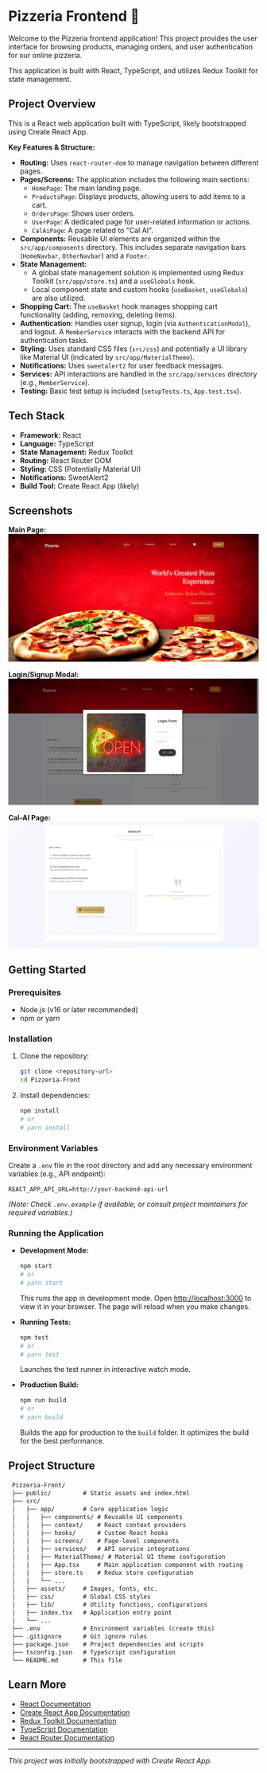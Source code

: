 # Pizzeria Frontend 🍕

Welcome to the Pizzeria frontend application! This project provides the user interface for browsing products, managing orders, and user authentication for our online pizzeria.

This application is built with React, TypeScript, and utilizes Redux Toolkit for state management.

## Project Overview

This is a React web application built with TypeScript, likely bootstrapped using Create React App.

**Key Features & Structure:**

*   **Routing:** Uses `react-router-dom` to manage navigation between different pages.
*   **Pages/Screens:** The application includes the following main sections:
    *   `HomePage`: The main landing page.
    *   `ProductsPage`: Displays products, allowing users to add items to a cart.
    *   `OrdersPage`: Shows user orders.
    *   `UserPage`: A dedicated page for user-related information or actions.
    *   `CalAiPage`: A page related to "Cal AI".
*   **Components:** Reusable UI elements are organized within the `src/app/components` directory. This includes separate navigation bars (`HomeNavbar`, `OtherNavbar`) and a `Footer`.
*   **State Management:**
    *   A global state management solution is implemented using Redux Toolkit (`src/app/store.ts`) and a `useGlobals` hook.
    *   Local component state and custom hooks (`useBasket`, `useGlobals`) are also utilized.
*   **Shopping Cart:** The `useBasket` hook manages shopping cart functionality (adding, removing, deleting items).
*   **Authentication:** Handles user signup, login (via `AuthenticationModal`), and logout. A `MemberService` interacts with the backend API for authentication tasks.
*   **Styling:** Uses standard CSS files (`src/css`) and potentially a UI library like Material UI (indicated by `src/app/MaterialTheme`).
*   **Notifications:** Uses `sweetalert2` for user feedback messages.
*   **Services:** API interactions are handled in the `src/app/services` directory (e.g., `MemberService`).
*   **Testing:** Basic test setup is included (`setupTests.ts`, `App.test.tsx`).

## Tech Stack

*   **Framework:** React
*   **Language:** TypeScript
*   **State Management:** Redux Toolkit
*   **Routing:** React Router DOM
*   **Styling:** CSS (Potentially Material UI)
*   **Notifications:** SweetAlert2
*   **Build Tool:** Create React App (likely)

## Screenshots

**Main Page:**
![Pizzeria Main Page](screenshots/main.jpeg)

**Login/Signup Modal:**
![Pizzeria Login Modal](screenshots/login.jpeg)

**Cal-AI Page:**
![Pizzeria Cal-AI Page](screenshots/cali-ai.jpeg)

## Getting Started

### Prerequisites

*   Node.js (v16 or later recommended)
*   npm or yarn

### Installation

1.  Clone the repository:
    ```bash
    git clone <repository-url>
    cd Pizzeria-Front
    ```
2.  Install dependencies:
    ```bash
    npm install
    # or
    # yarn install
    ```

### Environment Variables

Create a `.env` file in the root directory and add any necessary environment variables (e.g., API endpoint):

```
REACT_APP_API_URL=http://your-backend-api-url
```

*(Note: Check `.env.example` if available, or consult project maintainers for required variables.)*

### Running the Application

*   **Development Mode:**
    ```bash
    npm start
    # or
    # yarn start
    ```
    This runs the app in development mode.
    Open [http://localhost:3000](http://localhost:3000) to view it in your browser.
The page will reload when you make changes.

*   **Running Tests:**
    ```bash
    npm test
    # or
    # yarn test
    ```
    Launches the test runner in interactive watch mode.

*   **Production Build:**
    ```bash
    npm run build
    # or
    # yarn build
    ```
    Builds the app for production to the `build` folder.
    It optimizes the build for the best performance.

## Project Structure

```
 Pizzeria-Front/
 ├── public/         # Static assets and index.html
 ├── src/
 │   ├── app/        # Core application logic
 │   │   ├── components/ # Reusable UI components
 │   │   ├── context/    # React context providers
 │   │   ├── hooks/      # Custom React hooks
 │   │   ├── screens/    # Page-level components
 │   │   ├── services/   # API service integrations
 │   │   ├── MaterialTheme/ # Material UI theme configuration
 │   │   ├── App.tsx     # Main application component with routing
 │   │   ├── store.ts    # Redux store configuration
 │   │   └── ...
 │   ├── assets/     # Images, fonts, etc.
 │   ├── css/        # Global CSS styles
 │   ├── lib/        # Utility functions, configurations
 │   ├── index.tsx   # Application entry point
 │   └── ...
 ├── .env            # Environment variables (create this)
 ├── .gitignore      # Git ignore rules
 ├── package.json    # Project dependencies and scripts
 ├── tsconfig.json   # TypeScript configuration
 └── README.md       # This file
```

## Learn More

*   [React Documentation](https://reactjs.org/)
*   [Create React App Documentation](https://facebook.github.io/create-react-app/docs/getting-started)
*   [Redux Toolkit Documentation](https://redux-toolkit.js.org/)
*   [TypeScript Documentation](https://www.typescriptlang.org/docs/)
*   [React Router Documentation](https://reactrouter.com/)

---
*This project was initially bootstrapped with Create React App.*
